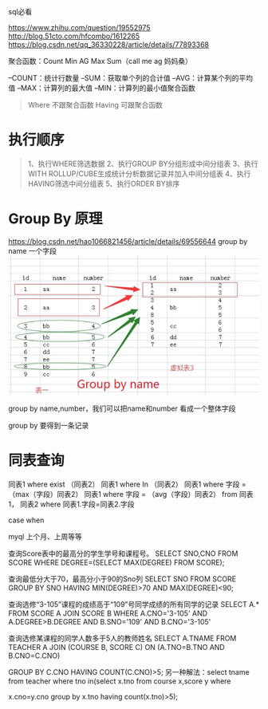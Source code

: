 sql必看

https://www.zhihu.com/question/19552975
http://blog.51cto.com/hfcombo/1612265
https://blog.csdn.net/qq_36330228/article/details/77893368

聚合函数：Count Min AG Max Sum（call me ag 妈妈桑）


–COUNT：统计行数量
–SUM：获取单个列的合计值
–AVG：计算某个列的平均值
–MAX：计算列的最大值
–MIN：计算列的最小值聚合函数

> Where 不跟聚合函数
> Having 可跟聚合函数


# 执行顺序

> 1、执行WHERE筛选数据
> 2、执行GROUP BY分组形成中间分组表
> 3、执行WITH ROLLUP/CUBE生成统计分析数据记录并加入中间分组表
> 4、执行HAVING筛选中间分组表
> 5、执行ORDER BY排序

# Group By 原理
https://blog.csdn.net/hao1066821456/article/details/69556644
group by name 一个字段
![](/assets/162343319172617.jpg)

group by name,number，我们可以把name和number 看成一个整体字段

group by 要得到一条记录


# 同表查询
同表1 where exist （同表2）
同表1 where In （同表2）
同表1 where 字段 = （max（字段）同表2）
同表1 where 字段 = （avg（字段）同表2）
from 同表1， 同表2 where 同表1.字段=同表2.字段


case when


myql 上个月、上周等等



查询Score表中的最高分的学生学号和课程号。
SELECT SNO,CNO FROM SCORE WHERE DEGREE=(SELECT MAX(DEGREE) FROM SCORE);


查询最低分大于70，最高分小于90的Sno列
SELECT SNO FROM SCORE GROUP BY SNO HAVING MIN(DEGREE)>70 AND MAX(DEGREE)<90;


查询选修“3-105”课程的成绩高于“109”号同学成绩的所有同学的记录
SELECT A.* FROM SCORE A JOIN SCORE B WHERE A.CNO='3-105' AND A.DEGREE>B.DEGREE AND 
B.SNO='109' AND B.CNO='3-105'



查询选修某课程的同学人数多于5人的教师姓名
SELECT A.TNAME FROM TEACHER A JOIN (COURSE B, SCORE C) ON (A.TNO=B.TNO AND B.CNO=C.CNO) 

GROUP BY C.CNO HAVING COUNT(C.CNO)>5;
另一种解法：select tname from teacher where tno in(select x.tno from course x,score y where 

x.cno=y.cno group by x.tno having count(x.tno)>5);














